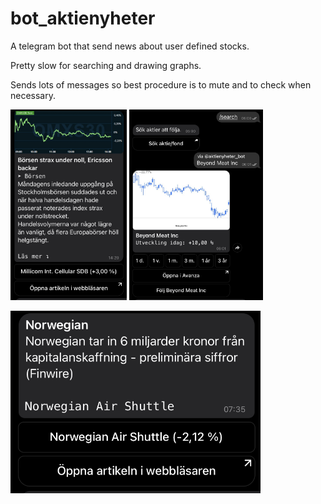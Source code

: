 # bot_aktienyheter
A telegram bot that send news about user defined stocks.

Pretty slow for searching and drawing graphs.

Sends lots of messages so best procedure is to mute and to check when necessary.

<p float="left">
  <img src="https://github.com/theolundqvist/images_for_readme/blob/main/aktienyheter_2.jpg" height="305" />
  <img src="https://github.com/theolundqvist/images_for_readme/blob/main/aktienyheter_3.jpg" height="305" />
</p>
 <img src="https://github.com/theolundqvist/images_for_readme/blob/main/aktienyheter_1.jpg" width="400" />
